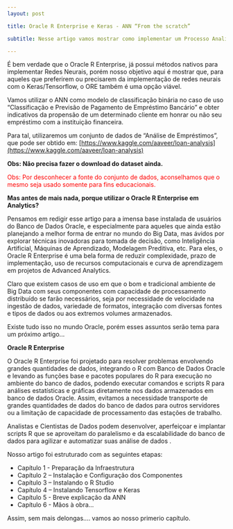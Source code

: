 ```yaml
---
layout: post

title: Oracle R Enterprise e Keras - ANN “From the scratch”

subtitle: Nesse artigo vamos mostrar como implementar um Processo Analítico de Aprendizagem de Máquina chamado Artificial Neural Network (ANN) ou para quem preferir em portugês, Redes Neurais Artificiais (RNA), utilizando o Oracle R Enterprise (ORE) e as bibliotecas Keras e Tensorflow.

---
```


É bem verdade que o Oracle R Enterprise, já possui métodos nativos para implementar Redes Neurais, porém nosso objetivo aqui é mostrar que, para aqueles que preferirem ou precisarem da implementação de redes neurais com o Keras/Tensorflow, o ORE também é uma opção viável.

Vamos utilizar o ANN como modelo de classificação binária no caso de uso “Classificação e Previsão de Pagamento de Empréstimo Bancário” e obter indicativos da propensão de um determinado cliente em honrar ou não seu empréstimo com a instituição financeira.

Para tal, utilizaremos um conjunto de dados de “Análise de Empréstimos”, que pode ser obtido em: [https://www.kaggle.com/aaveer/loan-analysis](https://www.kaggle.com/aaveer/loan-analysis)

**Obs: Não precisa fazer o download do dataset ainda.**

<span style="color:red">Obs: Por desconhecer a fonte do conjunto de dados, aconselhamos que o mesmo seja usado somente para fins educacionais.</spam>

**Mas antes de mais nada, porque utilizar o Oracle R Enterprise em Analytics?**

Pensamos em redigir esse artigo para a imensa base instalada de usuários do Banco de Dados Oracle, e especialmente para aqueles que ainda estão planejando a melhor forma de entrar no mundo do Big Data, mas ávidos por explorar técnicas inovadoras para tomada de decisão, como Inteligência Artificial, Máquinas de Aprendizado, Modelagem Preditiva, etc. Para eles, o Oracle R Enterprise é uma bela forma de reduzir complexidade, prazo de implementação, uso de recursos computacionais e curva de aprendizagem em projetos de Advanced Analytics.

Claro que existem casos de uso em que o bom e tradicional ambiente de Big Data com seus componentes com capacidade de processamento distribuído se farão necessários, seja por necessidade de velocidade na ingestão de dados, variedade de formatos, integração com diversas fontes e tipos de dados ou aos extremos volumes armazenados.  

Existe tudo isso no mundo Oracle, porém esses assuntos serão tema para um próximo artigo...

**Oracle R Enterprise**

O Oracle R Enterprise foi projetado para resolver problemas envolvendo grandes quantidades de dados, integrando o R com Banco de Dados Oracle e levando as funções base e pacotes populares do R para execução no ambiente do banco de dados, podendo executar comandos e scripts R para análises estatísticas e gráficas diretamente nos dados armazenados em banco de dados Oracle. 
Assim, evitamos a necessidade transporte de grandes quantidades de dados do banco de dados para outros servidores ou a limitação de capacidade de processamento das estações de trabalho. 

Analistas e Cientistas de Dados podem desenvolver, aperfeiçoar e implantar scripts R que se aproveitam do paralelismo e da escalabilidade do banco de dados para agilizar e automatizar suas análise de dados .

Nosso artigo foi estruturado com as seguintes etapas:

* Capítulo 1 - Preparação da Infraestrutura
* Capítulo 2 – Instalação e Configuração dos Componentes
* Capítulo 3 – Instalando o R Studio
* Capítulo 4 – Instalando Tensorflow e Keras
* Capítulo 5 - Breve explicação da ANN
* Capítulo 6 - Mãos à obra...

Assim, sem mais delongas.... vamos ao nosso primerio capítulo.
